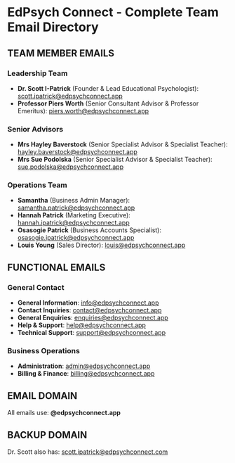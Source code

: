 # EdPsych Connect - Complete Team Email Directory

## TEAM MEMBER EMAILS

### Leadership Team
- **Dr. Scott I-Patrick** (Founder & Lead Educational Psychologist): scott.ipatrick@edpsychconnect.app
- **Professor Piers Worth** (Senior Consultant Advisor & Professor Emeritus): piers.worth@edpsychconnect.app

### Senior Advisors
- **Mrs Hayley Baverstock** (Senior Specialist Advisor & Specialist Teacher): hayley.baverstock@edpsychconnect.app
- **Mrs Sue Podolska** (Senior Specialist Advisor & Specialist Teacher): sue.podolska@edpsychconnect.app

### Operations Team
- **Samantha** (Business Admin Manager): samantha.patrick@edpsychconnect.app
- **Hannah Patrick** (Marketing Executive): hannah.ipatrick@edpsychconnect.app
- **Osasogie Patrick** (Business Accounts Specialist): osasogie.ipatrick@edpsychconnect.app
- **Louis Young** (Sales Director): louis@edpsychconnect.app

## FUNCTIONAL EMAILS

### General Contact
- **General Information**: info@edpsychconnect.app
- **Contact Inquiries**: contact@edpsychconnect.app
- **General Enquiries**: enquiries@edpsychconnect.app
- **Help & Support**: help@edpsychconnect.app
- **Technical Support**: support@edpsychconnect.app

### Business Operations
- **Administration**: admin@edpsychconnect.app
- **Billing & Finance**: billing@edpsychconnect.app

## EMAIL DOMAIN
All emails use: **@edpsychconnect.app**

## BACKUP DOMAIN
Dr. Scott also has: scott.ipatrick@edpsychconnect.com

